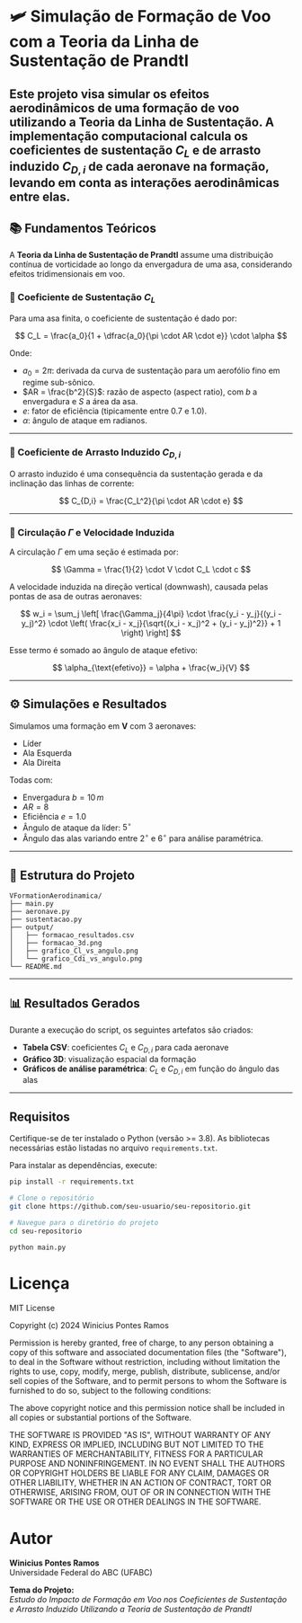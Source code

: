 # 🛩️ Simulação de Formação de Voo com a Teoria da Linha de Sustentação de Prandtl

Este projeto visa simular os efeitos aerodinâmicos de uma formação de voo utilizando a **Teoria da Linha de Sustentação**. A implementação computacional calcula os coeficientes de sustentação $C_L$ e de arrasto induzido $C_{D,i}$ de cada aeronave na formação, levando em conta as interações aerodinâmicas entre elas.
---

## 📚 Fundamentos Teóricos

A **Teoria da Linha de Sustentação de Prandtl** assume uma distribuição contínua de vorticidade ao longo da envergadura de uma asa, considerando efeitos tridimensionais em voo.

### 📌 Coeficiente de Sustentação $C_L$

Para uma asa finita, o coeficiente de sustentação é dado por:

$$
C_L = \frac{a_0}{1 + \dfrac{a_0}{\pi \cdot AR \cdot e}} \cdot \alpha
$$

Onde:
- $a_0 = 2\pi$: derivada da curva de sustentação para um aerofólio fino em regime sub-sônico.
- $AR = \frac{b^2}{S}$: razão de aspecto (aspect ratio), com $b$ a envergadura e $S$ a área da asa.
- $e$: fator de eficiência (tipicamente entre 0.7 e 1.0).
- $\alpha$: ângulo de ataque em radianos.

---

### 📌 Coeficiente de Arrasto Induzido $C_{D,i}$

O arrasto induzido é uma consequência da sustentação gerada e da inclinação das linhas de corrente:

$$
C_{D,i} = \frac{C_L^2}{\pi \cdot AR \cdot e}
$$

---

### 📌 Circulação $\Gamma$ e Velocidade Induzida

A circulação $\Gamma$ em uma seção é estimada por:

$$
\Gamma = \frac{1}{2} \cdot V \cdot C_L \cdot c
$$

A velocidade induzida na direção vertical (downwash), causada pelas pontas de asa de outras aeronaves:

$$
w_i = \sum_j \left[ \frac{\Gamma_j}{4\pi} \cdot \frac{y_i - y_j}{(y_i - y_j)^2} \cdot \left( \frac{x_i - x_j}{\sqrt{(x_i - x_j)^2 + (y_i - y_j)^2}} + 1 \right) \right]
$$

Esse termo é somado ao ângulo de ataque efetivo:

$$
\alpha_{\text{efetivo}} = \alpha + \frac{w_i}{V}
$$

---

## ⚙️ Simulações e Resultados

Simulamos uma formação em **V** com 3 aeronaves:

- Líder
- Ala Esquerda
- Ala Direita

Todas com:
- Envergadura $b = 10\,m$
- $AR = 8$
- Eficiência $e = 1.0$
- Ângulo de ataque da líder: $5^\circ$
- Ângulo das alas variando entre $2^\circ$ e $6^\circ$ para análise paramétrica.

---

## 📁 Estrutura do Projeto

```
VFormationAerodinamica/
├── main.py
├── aeronave.py
├── sustentacao.py
├── output/
│   ├── formacao_resultados.csv
│   ├── formacao_3d.png
│   ├── grafico_Cl_vs_angulo.png
│   └── grafico_Cdi_vs_angulo.png
└── README.md
```

---

## 📊 Resultados Gerados

Durante a execução do script, os seguintes artefatos são criados:

- **Tabela CSV**: coeficientes $C_L$ e $C_{D,i}$ para cada aeronave
- **Gráfico 3D**: visualização espacial da formação
- **Gráficos de análise paramétrica**: $C_L$ e $C_{D,i}$ em função do ângulo das alas

---

## Requisitos

Certifique-se de ter instalado o Python (versão >= 3.8). As bibliotecas necessárias estão listadas no arquivo `requirements.txt`.

Para instalar as dependências, execute:

```bash
pip install -r requirements.txt
```


```bash
# Clone o repositório
git clone https://github.com/seu-usuario/seu-repositorio.git

# Navegue para o diretório do projeto
cd seu-repositorio

python main.py

```


# Licença

MIT License

Copyright (c) 2024 Winicius Pontes Ramos

Permission is hereby granted, free of charge, to any person obtaining a copy
of this software and associated documentation files (the "Software"), to deal
in the Software without restriction, including without limitation the rights
to use, copy, modify, merge, publish, distribute, sublicense, and/or sell
copies of the Software, and to permit persons to whom the Software is
furnished to do so, subject to the following conditions:

The above copyright notice and this permission notice shall be included in all
copies or substantial portions of the Software.

THE SOFTWARE IS PROVIDED "AS IS", WITHOUT WARRANTY OF ANY KIND, EXPRESS OR
IMPLIED, INCLUDING BUT NOT LIMITED TO THE WARRANTIES OF MERCHANTABILITY,
FITNESS FOR A PARTICULAR PURPOSE AND NONINFRINGEMENT. IN NO EVENT SHALL THE
AUTHORS OR COPYRIGHT HOLDERS BE LIABLE FOR ANY CLAIM, DAMAGES OR OTHER
LIABILITY, WHETHER IN AN ACTION OF CONTRACT, TORT OR OTHERWISE, ARISING FROM,
OUT OF OR IN CONNECTION WITH THE SOFTWARE OR THE USE OR OTHER DEALINGS IN THE
SOFTWARE.

# Autor

**Winicius Pontes Ramos**  
Universidade Federal do ABC (UFABC)  

**Tema do Projeto:**  
*Estudo do Impacto de Formação em Voo nos Coeficientes de Sustentação e Arrasto Induzido Utilizando a Teoria de Sustentação de Prandtl*